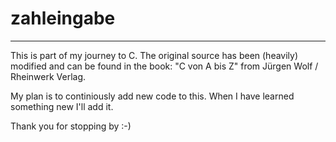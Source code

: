 # zahleingabe
-------------------------------------------------------------------------------------------------------------------------------------------
This is part of my journey to C.
The original source has been (heavily) modified and can be found in the book: "C von A bis Z" from Jürgen Wolf / Rheinwerk Verlag.

My plan is to continiously add new code to this. When I have learned something new I'll add it.

Thank you for stopping by :-)
